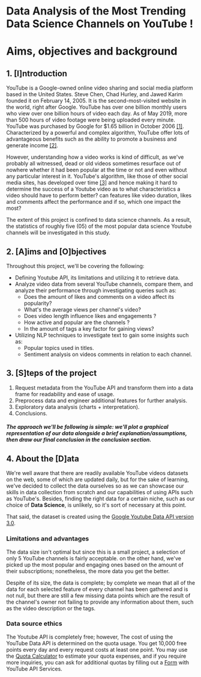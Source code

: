 # Data Analysis of the Most Trending Data Science Channels on YouTube !
# Aims, objectives and background

## 1. [I]ntroduction

YouTube is a Google-owned online video sharing and social media platform based in the United States. Steve Chen, Chad Hurley, and Jawed Karim founded it on February 14, 2005. It is the second-most-visited website in the world, right after Google. YouTube has over one billion monthly users who view over one billion hours of video each day. As of May 2019, more than 500 hours of video footage were being uploaded every minute. YouTube was purchased by Google for $1.65 billion in October 2006 [[1]](https://en.wikipedia.org/wiki/YouTube). Characterized by a powerful and complex algorithm, YouTube offer lots of advantageous benefits such as the ability to promote a business and generate income [[2]](https://wearegrow.com/8-massive-benefits-of-using-youtube-for-business/). 

However, understanding how a video works is kind of difficult, as we've probably all witnessed, dead or old videos sometimes resurface out of nowhere whether it had been popular at the time or not and even without any particular interest in it. YouTube's algorithm, like those of other social media sites, has developed over time [[3]](https://sproutsocial.com/insights/youtube-algorithm/) and hence making it hard to determine the success of a Youtube video as to what characteristics a video should have to perform better? can features like video duration, likes and comments affect the performance and if so, which one impact the most?

The extent of this project is confined to data science channels. As a result, the statistics of roughly five (05) of the most popular data science Youtube channels will be investigated in this study.

## 2. [A]ims and [O]bjectives

Throughout this project, we'll be covering the following:

- Defining Youtube API, its limitations and utilizing it to retrieve data.
- Analyze video data from several YouTube channels, compare them, and analyze their performance through investigating queries such as:
    - Does the amount of likes and comments on a video affect its popularity?
    - What's the average views per channel's video?
    - Does video length influence likes and engagements ?
    - How active and popular are the channels ?
    - In the amount of tags a key factor for gaining views?
- Utilizing NLP techniques to investigate text to gain some insights such as:
    - Popular topics used in titles.
    - Sentiment analysis on videos comments in relation to each channel.

## 3. [S]teps of the project
1. Request metadata from the YouTube API and transform them into a data frame for readability and ease of usage.
2. Preprocess data and engineer additional features for further analysis.
3. Exploratory data analysis (charts + interpretation).
4. Conclusions.


#### *The approach we'll be following is simple: we'll plot a graphical representation of our data alongside a brief explanation/assumptions, then draw our final conclusion in the conclusion section.*

## 4. About the [D]ata

We're well aware that there are readily available YouTube videos datasets on the web, some of which are updated daily, but for the sake of learning, we've decided to collect the data ourselves so as we can showcase our skills in data collection from scratch and our capabilities of using APIs such as YouTube's. Besides, finding the right data for a certain niche, such as our choice of **Data Science**, is unlikely, so it's sort of necessary at this point.

That said, the dataset is created using the [Google Youtube Data API version 3.0](https://developers.google.com/youtube/v3).

### Limitations and advantages

The data size isn't optimal but since this is a small project, a selection of only 5 YouTube channels is fairly acceptable. on the other hand, we've picked up the most popular and engaging ones based on the amount of their subscriptions; nonetheless, the more data you get the better.

Despite of its size, the data is complete; by complete we mean that all of the data for each selected feature of every channel has been gathered and is not null, but there are still a few missing data points which are the result of the channel's owner not failing to provide any information about them, such as the video description or the tags.

### Data source ethics

The Youtube API is completely free; however, The cost of using the YouTube Data API is determined on the quota usage. You get 10,000 free points every day and every request costs at least one point. You may use the [Quota Calculator](https://developers.google.com/youtube/v3/determine_quota_cost) to estimate your quota expenses, and if you require more inquiries, you can ask for additional quotas by filling out a [Form](https://support.google.com/youtube/contact/yt_api_form) with YouTube API Services.